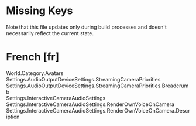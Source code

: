 # Missing Keys
Note that this file updates only during build processes and doesn't necessarily reflect the current state.

# French [fr]
World.Category.Avatars  
Settings.AudioOutputDeviceSettings.StreamingCameraPriorities  
Settings.AudioOutputDeviceSettings.StreamingCameraPriorities.Breadcrumb  
Settings.InteractiveCameraAudioSettings  
Settings.InteractiveCameraAudioSettings.RenderOwnVoiceOnCamera  
Settings.InteractiveCameraAudioSettings.RenderOwnVoiceOnCamera.Description  

